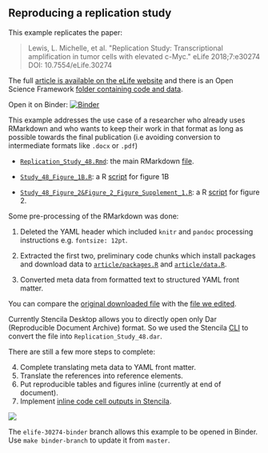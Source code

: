 ## Reproducing a replication study

This example replicates the paper:

> Lewis, L. Michelle, et al. "Replication Study: Transcriptional amplification in tumor cells with elevated c-Myc." eLife 2018;7:e30274 DOI: 10.7554/eLife.30274

The full [article is available on the eLife website](https://elifesciences.org/articles/30274) and there is an Open Science Framework [folder containing code and data](https://osf.io/mokeb/).

Open it on Binder: [![Binder](https://mybinder.org/badge_logo.svg)](https://mybinder.org/v2/gh/stencila/examples/elife-30274-binder?urlpath=stencila)


This example addresses the use case of a researcher who already uses RMarkdown and who wants to keep their work in that format as long as possible towards the final publication (i.e avoiding conversion to intermediate formats like `.docx` or `.pdf`)

- [`Replication_Study_48.Rmd`](https://github.com/stencila/examples/blob/master/elife-30274/Replication_Study_48.Rmd): the main RMarkdown [file](https://osf.io/vdrsh). 

- [`Study_48_Figure_1B.R`](https://github.com/stencila/examples/blob/master/elife-30274/Study_48_Figure_1B.R): a R [script](https://osf.io/r9276/) for figure 1B

- [`Study_48_Figure_2&Figure_2_Figure_Supplement_1.R`](https://github.com/stencila/examples/blob/master/elife-30274/Study_48_Figure_2&Figure_2_Figure_Supplement_1.R): a R [script](https://osf.io/egvz9/) for figure 2.


Some pre-processing of the RMarkdown was done:

1. Deleted the YAML header which included `knitr` and `pandoc` processing instructions e.g. `fontsize: 12pt`.

2. Extracted the first two, preliminary code chunks which install packages and download data to [`article/packages.R`](https://github.com/stencila/examples/blob/master/elife-30274/article/packages.R) and [`article/data.R`](https://github.com/stencila/examples/blob/master/elife-30274/article/data.R).

3. Converted meta data from formatted text to structured YAML front matter.

You can compare the [original downloaded file](https://github.com/stencila/examples/blob/master/elife-30274/Replication_Study_48.Rmd)
with the [file we edited](https://github.com/stencila/examples/blob/master/elife-30274/article/article.Rmd).

Currently Stencila Desktop allows you to directly open only Dar (Reproducible Document Archive) format. So we used the Stencila [CLI](https://github.com/stencila/cli) to convert the file into `Replication_Study_48.dar`. 

There are still a few more steps to complete:

4. Complete translating meta data to YAML front matter.
5. Translate the references into reference elements.
6. Put reproducible tables and figures inline (currently at end of document).
7. Implement [inline code cell outputs in Stencila](https://github.com/stencila/stencila/issues/618).


![](screenshot-1.png)


The `elife-30274-binder` branch allows this example to be opened in Binder. Use `make binder-branch` to update it from `master`.
